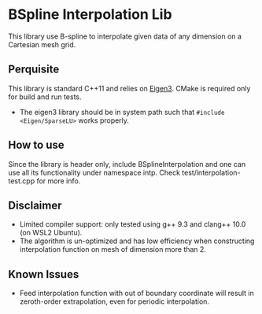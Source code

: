 # BSpline Interpolation Lib

This library use B-spline to interpolate given data of any dimension on a Cartesian mesh grid.

## Perquisite

This library is standard C++11 and relies on [Eigen3](https://eigen.tuxfamily.org/). CMake is required only for build and run tests.
- The eigen3 library should be in system path such that `#include <Eigen/SparseLU>` works properly.

## How to use

Since the library is header only, include BSplineInterpolation and one can use all its functionality under namespace intp. Check test/interpolation-test.cpp for more info.

## Disclaimer

- Limited compiler support: only tested using g++ 9.3 and clang++ 10.0 (on WSL2 Ubuntu).
- The algorithm is un-optimized and has low efficiency when constructing interpolation function on mesh of dimension more than 2.

## Known Issues

- Feed interpolation function with out of boundary coordinate will result in zeroth-order extrapolation, even for periodic interpolation.
